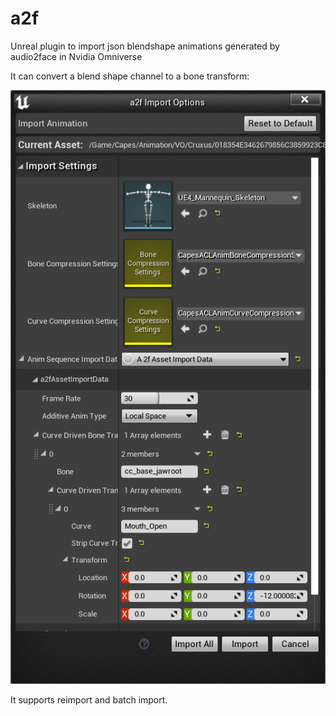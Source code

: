 # a2f
Unreal plugin to import json blendshape animations generated by audio2face in Nvidia Omniverse

It can convert a blend shape channel to a bone transform:

![Import settings example](/Resources/importsettings.png)

It supports reimport and batch import. 

